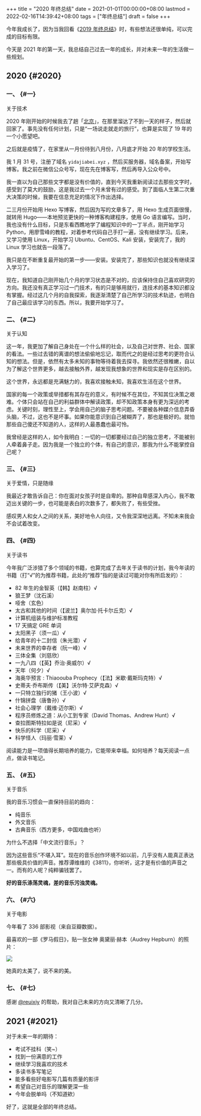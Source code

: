 +++
title = "2020 年终总结"
date = 2021-01-01T00:00:00+08:00
lastmod = 2022-02-16T14:39:42+08:00
tags = ["年终总结"]
draft = false
+++

今年我成长了，因为当我回看《[2019 年终总结](/posts/2019/)》时，有些想法还很单纯，可以完成的目标有限。

今天是 2021 年的第一天，我总结自己过去一年的成长，并对未来一年的生活做一些规划。

## 2020 {#2020}

### 一、 {#一}

关于技术

2020 年刚开始的时候我去了趟「[北京](/posts/first-time-in-beijing)」，在那里溜达了不到一天的样子，然后就回家了。事先没有任何计划，只是“一场说走就走的旅行”，也算是实现了 19 年的一个小愿望吧。

之后就是疫情了，在家里从一月份待到八月份，八月底才开始 20 年的学校生活。

我 1 月 31 号，注册了域名 `yidajiabei.xyz` ，然后买服务器，域名备案，开始写博客。我之前在微信公众号写，现在先在博客写，然后再导入公众号中。

我一直以为自己那些文字都是没有价值的，直到今天我重新阅读过去那些文字时，感受到了莫大的鼓励，这是我过去一个月未曾有过的感受。到了面临人生第二次重大决策的时候，我要在信息充足的情况下作出选择。

二三月份开始用 Hexo 写博客，然后因为写的文章多了，用 Hexo 生成页面很慢，就转用 Hugo——本地预览更快的一种博客构建程序，使用 Go 语言编写。当时，我也没有什么目标，只是东看西瞧地学了编程知识中的一丁半点，刚开始学习 Python，用廖雪峰的教程，对着参考代码自己手打一遍，没有继续学习。后来，又学习使用 Linux，开始学习 Ubuntu、CentOS、Kali 安装，安装完了，我的 Linux 学习也就告一段落了。

我只是在不断重复最开始的第一步——安装。安装完了，那些知识也就没有继续深入学习了。

现在，我知道自己刚开始几个月的学习状态是不对的，应该保持住自己喜欢研究的方向。我还没有真正学习过一门技术，有的只是够用就行，连技术的基本知识都没有掌握。经过这几个月的自我探索，我逐渐清楚了自己所学习的技术轨迹，也明白了自己最应该学习的东西。所以，我要开始学习了。

### 二、 {#二}

关于认知

这一年，我更加了解自己身处在一个什么样的社会，以及自己对世界、社会、国家的看法。一些过去错的离谱的想法偷偷地忘记，取而代之的是经过思考的更符合认知的想法。但是，依然有太多未知的事物等待着我去探寻。我依然还很稚嫩，自以为了解这个世界更多，越去接触外界，越发现我想象的世界和现实是存在区别的。

这个世界，永远都是充满魅力的，我喜欢接触未知，我喜欢生活在这个世界。

国家的每一个政策或举措都有其存在的意义，有时候不在其位，不知其位决策之艰难。个体只会站在自己的利益群体中解读政策，却不知政策本身有更为深远的考虑。关键时刻，理性至上，学会用自己的脑子思考问题。不要被各种媒介信息弄昏头脑，不过，这也不是坏事。如果你能意识到自己被糊弄了，那也是极好的。就怕那些自己傻还不知道的人，这样的人最愚蠢也最可怜。

我曾经是这样的人，如今我明白：一切的一切都要经过自己的独立思考，不能被别人牵着鼻子走。因为我是一个独立的个体，有自己的意识，那我为什么不能掌控自己呢？

### 三、 {#三}

关于爱情，只是随缘

我最近才敢告诉自己：你在面对女孩子时是自卑的。那种自卑感深入内心，我不敢迈出关键的一步，也可能是表白的次数多了，都失败了，有些受挫。

感叹男人和女人之间的关系，美好地令人向往，又令我深深地远离。不知未来我会不会试着改变。

### 四、 {#四}

关于读书

今年我广泛涉猎了多个领域的书籍，也算完成了去年关于读书的计划，我今年读的书籍（打“√”的为推荐书籍，此处的“推荐”指的是读过可能对你有所启发的）：

- 82 年生的金智英（【韩】赵南柱）√
- 狼王梦（沈石溪）
- 哑舍（玄色）
- 太古和其他的时间（【波兰】奥尔加·托卡尔丘克）√
- 计算机组装与维护标准教程
- 17 天搞定 GRE 单词
- 太阳黑子（须一瓜）√
- 给青年的十二封信（朱光潜）√
- 未来世界的幸存者（阮一峰）√
- 三体全集（刘慈欣）
- 一九八四（【英】乔治·奥威尔）√
- 天年（何夕）√
- 海奥华预言 : Thiaoouba Prophecy（【法】米歇·戴斯玛克特）√
- 史蒂夫·乔布斯传（【美】沃尔特·艾萨克森）√
- 一只特立独行的猪（王小波）√
- 什锦拼盘（唐鲁孙）√
- 社会心理学（戴维·迈尔斯）√
- 程序员修炼之道：从小工到专家（David Thomas、Andrew Hunt）√
- 查拉图斯特拉如是说（尼采）√
- 快乐的科学（尼采）√
- 科学怪人（玛丽·雪莱）√

阅读能力是一项值得长期培养的能力，它能带来幸福。如何培养？每天阅读一点点，做读书笔记。

### 五、 {#五}

关于音乐

我的音乐习惯会一直保持目前的趋向：

- 纯音乐
- 外文音乐
- 古典音乐（西方更多，中国戏曲也听）

为什么不选择「中文流行音乐」？

因为这些音乐“不堪入耳”。现在的音乐创作环境不如以前，几乎没有人能真正表达那些极具价值的声音。推荐谭维维的《3811》，你听听，这才是有价值的声音之一。而有的人呢？纯粹骗钱罢了。

**好的音乐涤荡灵魂，差的音乐污浊灵魂。**

### 六、 {#六}

关于电影

今年看了 336 部影视（来自豆瓣数据）。

最喜欢的一部《罗马假日》，贴一张女神 奥黛丽·赫本（Audrey Hepburn）的照片：

![](https://static-1258637336.cos.ap-shanghai.myqcloud.com/audrey-hepburn.png)

她真的太美了，说不来的美。

### 七、 {#七}

感谢 [@reuixiy](https://github.com/reuixiy) 的帮助，我对自己未来的方向又清晰了几分。

## 2021 {#2021}

对于未来一年的期待：

- 考试不挂科（笑~）
- 找到一份满意的工作
- 继续学习我喜欢的技术
- 多读书多写笔记
- 能多看些好电影写几篇有质量的影评
- 希望自己对音乐的理解更深一些
- 今年会脱单吗（不知道欸）

好了，这就是全部的年终总结。
